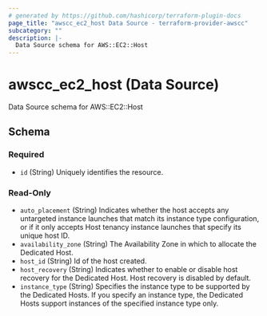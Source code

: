 ```yaml
---
# generated by https://github.com/hashicorp/terraform-plugin-docs
page_title: "awscc_ec2_host Data Source - terraform-provider-awscc"
subcategory: ""
description: |-
  Data Source schema for AWS::EC2::Host
---
```


# awscc_ec2_host (Data Source)

Data Source schema for AWS::EC2::Host



<!-- schema generated by tfplugindocs -->
## Schema

### Required

- `id` (String) Uniquely identifies the resource.

### Read-Only

- `auto_placement` (String) Indicates whether the host accepts any untargeted instance launches that match its instance type configuration, or if it only accepts Host tenancy instance launches that specify its unique host ID.
- `availability_zone` (String) The Availability Zone in which to allocate the Dedicated Host.
- `host_id` (String) Id of the host created.
- `host_recovery` (String) Indicates whether to enable or disable host recovery for the Dedicated Host. Host recovery is disabled by default.
- `instance_type` (String) Specifies the instance type to be supported by the Dedicated Hosts. If you specify an instance type, the Dedicated Hosts support instances of the specified instance type only.


